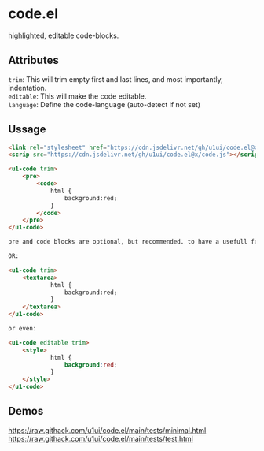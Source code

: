 # code.el
highlighted, editable code-blocks.


## Attributes

`trim`: This will trim empty first and last lines, and most importantly, indentation.  
`editable`: This will make the code editable.  
`language`: Define the code-language (auto-detect if not set)

## Ussage

```html
<link rel="stylesheet" href="https://cdn.jsdelivr.net/gh/u1ui/code.el@x.x.x/code.css">
<scrip src="https://cdn.jsdelivr.net/gh/u1ui/code.el@x/code.js"></script>

<u1-code trim>
    <pre>
        <code>
            html {
                background:red;
            }
        </code>
    </pre>
</u1-code>

pre and code blocks are optional, but recommended. to have a usefull fallback if javascript is disabled.

OR:

<u1-code trim>
    <textarea>
            html {
                background:red;
            }
    </textarea>
</u1-code>

or even:

<u1-code editable trim>
    <style>
            html {
                background:red;
            }
    </style>
</u1-code>


```


## Demos
https://raw.githack.com/u1ui/code.el/main/tests/minimal.html  
https://raw.githack.com/u1ui/code.el/main/tests/test.html  

